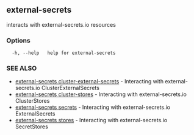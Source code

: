 ## external-secrets

interacts with external-secrets.io resources

### Options

```
  -h, --help   help for external-secrets
```

### SEE ALSO

* [external-secrets cluster-external-secrets](external-secrets_cluster-external-secrets.md)	 - Interacting with external-secrets.io ClusterExternalSecrets
* [external-secrets cluster-stores](external-secrets_cluster-stores.md)	 - Interacting with external-secrets.io ClusterStores
* [external-secrets secrets](external-secrets_secrets.md)	 - Interacting with external-secrets.io ExternalSecrets
* [external-secrets stores](external-secrets_stores.md)	 - Interacting with external-secrets.io SecretStores

